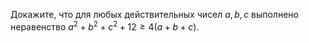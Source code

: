 Докажите, что для любых действительных чисел $a, b, c$ выполнено неравенство  $a^2+b^2+c^2+12\geq 4(a+b+c)$.
